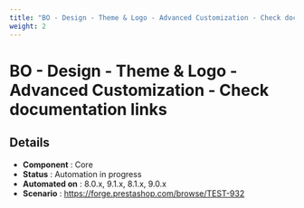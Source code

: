 ```yaml
---
title: "BO - Design - Theme & Logo - Advanced Customization - Check documentation links"
weight: 2
---
```


# BO - Design - Theme & Logo - Advanced Customization - Check documentation links
## Details
* **Component** : Core
* **Status** : Automation in progress
* **Automated on** : 8.0.x, 9.1.x, 8.1.x, 9.0.x
* **Scenario** : https://forge.prestashop.com/browse/TEST-932

